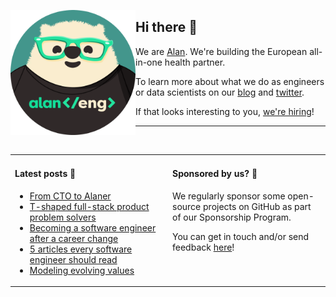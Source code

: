 <img
  alt="Alan engineer"
  src="https://github.com/alan-eu/.github/raw/acceptance/profile/alan-eng-rounded.png"
  height="200"
  align="left"
/>

## Hi there 👋

We are [Alan](https://about.alan.com). We're building the European all-in-one health partner.

To learn more about what we do as engineers or data scientists on our [blog](https://medium.com/alan) and [twitter](https://twitter.com/alanengineering).

If that looks interesting to you, [we're hiring](https://jobs.lever.co/alan)!

---

<img height="10"/>

<table>
  <tr width="100%">
    <td width="50%" valign="baseline">
  
#### Latest posts 📖

<!--START_SECTION:feed-->
* [From CTO to Alaner](https://medium.com/alan/from-cto-to-alaner-3b8ba3e4393f?source=rss----b2cb698c4e73---4)
* [T-shaped full-stack product problem solvers](https://medium.com/alan/t-shaped-full-stack-product-problem-solvers-1eb543b22c3c?source=rss----b2cb698c4e73---4)
* [Becoming a software engineer after a career change](https://medium.com/alan/becoming-a-software-engineer-after-a-career-change-fecdded5085c?source=rss----b2cb698c4e73---4)
* [5 articles every software engineer should read](https://medium.com/alan/5-articles-every-software-engineer-should-read-56b0d9de2c43?source=rss----b2cb698c4e73---4)
* [Modeling evolving values](https://medium.com/alan/modeling-evolving-values-18b495aaeeed?source=rss----b2cb698c4e73---4)
<!--END_SECTION:feed-->

</td>
<td  width="50%" valign="baseline">
      
#### Sponsored by us? 💚

<!-- todo: add sponsorship program link -->
We regularly sponsor some open-source projects on GitHub as part of our Sponsorship Program.
  
You can get in touch and/or send feedback [here](https://forms.gle/YxxyJadt31w9RhXB6)!
  
  </td>
  </tr>
</table>
